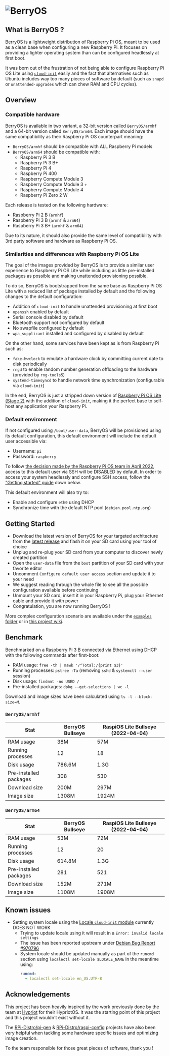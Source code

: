 # ![BerryOS](https://github.com/0rax/BerryOS/wiki/assets/berryos-banner.png)

## What is BerryOS ?

BerryOS is a lightweight distribution of Raspberry Pi OS, meant to be used as a clean base when configuring a new Raspberry Pi. It focuses on providing a lighter operating system than can be configured headlessly at first boot.

It was born out of the frustration of not being able to configure Raspberry Pi OS Lite using [`cloud-init`](https://cloudinit.readthedocs.io/en/latest/index.html) easily and the fact that alternatives such as Ubuntu includes way too many pieces of software by default (such as `snapd` or `unattended-upgrades` which can chew RAM and CPU cycles).

## Overview

### Compatible hardware

BerryOS is available in two variant, a 32-bit version called `BerryOS/armhf` and a 64-bit version called `BerryOS/arm64`. Each image should have the same compatibility as their Raspberry Pi OS counterpart meaning:

- `BerryOS/armhf` should be compatible with ALL Raspberry Pi models
- `BerryOS/arm64` should be compatible with:
  - Raspberry Pi 3 B
  - Raspberry Pi 3 B+
  - Raspberry Pi 4
  - Raspberry Pi 400
  - Raspberry Compute Module 3
  - Raspberry Compute Module 3 +
  - Raspberry Compute Module 4
  - Raspberry Pi Zero 2 W

Each release is tested on the following hardware:

- Raspberry Pi 2 B (`armhf`)
- Raspberry Pi 3 B (`armhf` & `arm64`)
- Raspberry Pi 3 B+ (`armhf` & `arm64`)

Due to its nature, it should also provide the same level of compatibility with 3rd party software and hardware as Raspberry Pi OS.

### Similarities and differences with Raspberry Pi OS Lite

The goal of the images provided by BerryOS is to provide a similar user experience to Raspberry Pi OS Lite while including as little pre-installed packages as possible and making unattended provisioning possible.

To do so, BerryOS is bootstrapped from the same base as Raspberry Pi OS Lite with a reduced list of package installed by default and the following changes to the default configuration:

- Addition of `cloud-init` to handle unattended provisioning at first boot
- `openssh` enabled by default
- Serial console disabled by default
- Bluetooth support not configured by default
- No swapfile configured by default
- `wpa_supplicant` installed and configured by disabled by default

On the other hand, some services have been kept as is from Raspberry Pi such as:

- `fake-hwclock` to emulate a hardware clock by committing current date to disk periodically
- `rngd` to enable random number generation offloading to the hardware (provided by `rng-tools5`)
- `systemd-timesyncd` to handle network time synchronization (configurable via `cloud-init`)

In the end, BerryOS is just a stripped down version of [Raspberry Pi OS Lite (Stage 2)](https://github.com/RPi-Distro/pi-gen/blob/master/README.md#stage-anatomy) with the addition of `cloud-init`, making it the perfect base to self-host any application your Raspberry Pi.

### Default environment

If not configured using `/boot/user-data`, BerryOS will be provisioned using its default configuration, this default environment will include the default user accessible via:

- Username: `pi`
- Password: `raspberry`

To follow [the decision made by the Raspberry Pi OS team in April 2022](https://www.raspberrypi.com/news/raspberry-pi-bullseye-update-april-2022/), access to this default user via SSH will be DISABLED by default. In order to access your system headlessly and configure SSH access, follow the ["Getting started" guide](#getting-started) down below.

This default environment will also try to:

- Enable and configure `eth0` using DHCP
- Synchronize time with the default NTP pool (`debian.pool.ntp.org`)

## Getting Started

- Download the latest version of BerryOS for your targeted architecture from the [latest release](https://github.com/0rax/BerryOS/releases/latest) and flash it on your SD card using your tool of choice
- Unplug and re-plug your SD card from your computer to discover newly created partition
- Open the `user-data` file from the `boot` partition of your SD card with your favorite editor
- Uncomment `Configure default user access` section and update it to your need
- We suggest reading through the whole file to see all the possible configuration available before continuing
- Unmount your SD card, insert it in your Raspberry Pi, plug your Ethernet cable and provide it with power
- Congratulation, you are now running BerryOS !

More complex configuration scenario are available under the [`examples` folder](examples/) or in [this project wiki](https://github.com/0rax/BerryOS/wiki).

## Benchmark

Benchmarked on a Raspberry Pi 3 B connected via Ethernet using DHCP with the following commands after first-boot:

- RAM usage: `free -th | mawk '/^Total:/{print $3}'`
- Running processes: `pstree -Ta` (removing `sshd` & `systemctl --user` session)
- Disk usage: `findmnt -no USED /`
- Pre-installed packages: `dpkg --get-selections | wc -l`

Download and image sizes have been calculated using `ls -l --block-size=M`.

### `BerryOS/armhf`

| Stat                   | BerryOS Bullseye | RaspiOS Lite Bullseye (2022-04-04) |
| ---------------------- | ---------------- | ---------------------------------- |
| RAM usage              | 38M              | 57M                                |
| Running processes      | 12               | 18                                 |
| Disk usage             | 786.6M           | 1.3G                               |
| Pre-installed packages | 308              | 530                                |
| Download size          | 200M             | 297M                               |
| Image size             | 1308M            | 1924M                              |

### `BerryOS/arm64`

| Stat                   | BerryOS Bullseye | RaspiOS Lite Bullseye (2022-04-04) |
| ---------------------- | ---------------- | ---------------------------------- |
| RAM usage              | 53M              | 72M                                |
| Running processes      | 12               | 20                                 |
| Disk usage             | 614.8M           | 1.3G                               |
| Pre-installed packages | 281              | 521                                |
| Download size          | 152M             | 271M                               |
| Image size             | 1108M            | 1908M                              |

## Known issues

- Setting system locale using the [Locale `cloud-init` module](https://cloudinit.readthedocs.io/en/latest/topics/modules.html#locale) currently DOES NOT WORK
  - Trying to update locale using it will result in a `Error: invalid locale settings`
  - The issue has been reported upstream under [Debian Bug Report #970796](https://bugs.debian.org/cgi-bin/bugreport.cgi?bug=955733)
  - System locale should be updated manually as part of the `runcmd` section using `localectl set-locale $LOCALE_NAME` in the meantime using:
    ```yaml
    runcmd:
      - localectl set-locale en_US.UTF-8
    ```

## Acknowledgements

This project has been heavily inspired by the work previously done by the team at [Hypriot](https://github.com/hypriot) for their HypriotOS. It was the starting point of this project and this project wouldn't exist without it.

The [RPi-Distro/pi-gen](https://github.com/RPi-Distro/pi-gen) & [RPi-Distro/raspi-config](https://github.com/RPi-Distro/raspi-config) projects have also been very helpful when tackling some hardware specific issues and optimizing image creation.

To the team responsible for those great pieces of software, thank you !
